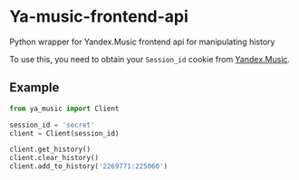 # Ya-music-frontend-api

Python wrapper for Yandex.Music frontend api for manipulating history

To use this, you need to obtain your `Session_id` cookie from [Yandex.Music](https://music.yandex.ru).

## Example
```py
from ya_music import Client

session_id = 'secret'
client = Client(session_id)

client.get_history()
client.clear_history()
client.add_to_history('2269771:225060')
```

